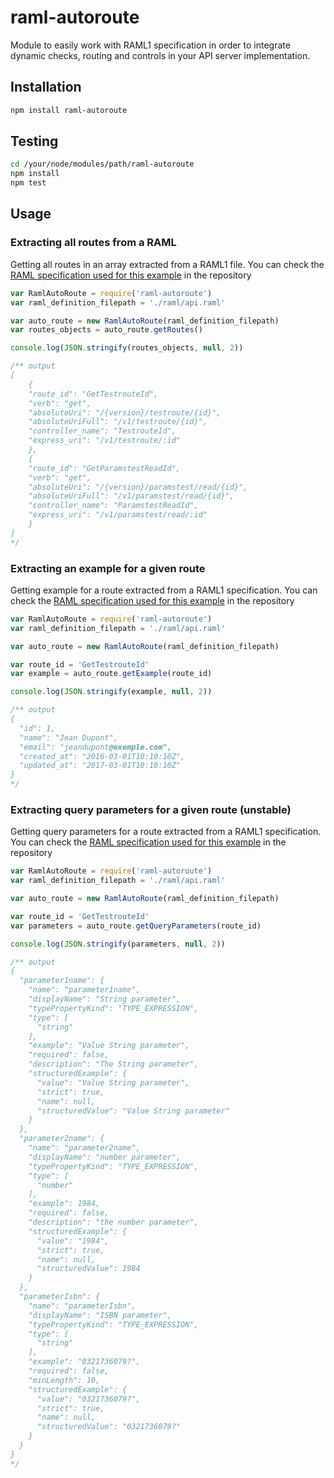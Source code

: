 # raml-autoroute
Module to easily work with RAML1 specification in order to integrate dynamic checks, routing and controls in your API server implementation.

## Installation

```bash
npm install raml-autoroute
```

## Testing

```bash
cd /your/node/modules/path/raml-autoroute
npm install
npm test
```

## Usage

### Extracting all routes from a RAML

Getting all routes in an array extracted from a RAML1 file. You can check the [RAML specification used for this example](https://github.com/Akrobate/raml-autoroute/tree/master/raml) in the repository


```javascript
var RamlAutoRoute = require('raml-autoroute')
var raml_definition_filepath = './raml/api.raml'

var auto_route = new RamlAutoRoute(raml_definition_filepath)
var routes_objects = auto_route.getRoutes()

console.log(JSON.stringify(routes_objects, null, 2))

/** output
[
    {
    "route_id": "GetTestrouteId",
    "verb": "get",
    "absoluteUri": "/{version}/testroute/{id}",
    "absoluteUriFull": "/v1/testroute/{id}",
    "controller_name": "TestrouteId",
    "express_uri": "/v1/testroute/:id"
    },
    {
    "route_id": "GetParamstestReadId",
    "verb": "get",
    "absoluteUri": "/{version}/paramstest/read/{id}",
    "absoluteUriFull": "/v1/paramstest/read/{id}",
    "controller_name": "ParamstestReadId",
    "express_uri": "/v1/paramstest/read/:id"
    }
]
*/

```

### Extracting an example for a given route

Getting example for a route extracted from a RAML1 specification. You can check the [RAML specification used for this example](https://github.com/Akrobate/raml-autoroute/tree/master/raml) in the repository

```javascript
var RamlAutoRoute = require('raml-autoroute')
var raml_definition_filepath = './raml/api.raml'

var auto_route = new RamlAutoRoute(raml_definition_filepath)

var route_id = 'GetTestrouteId'
var example = auto_route.getExample(route_id)

console.log(JSON.stringify(example, null, 2))

/** output
{
  "id": 1,
  "name": "Jean Dupont",
  "email": "jeandupont@exemple.com",
  "created_at": "2016-03-01T10:10:10Z",
  "updated_at": "2017-03-01T10:10:10Z"
}
*/

```

### Extracting query parameters for a given route (unstable)

Getting query parameters for a route extracted from a RAML1 specification. You can check the [RAML specification used for this example](https://github.com/Akrobate/raml-autoroute/tree/master/raml) in the repository

```javascript
var RamlAutoRoute = require('raml-autoroute')
var raml_definition_filepath = './raml/api.raml'

var auto_route = new RamlAutoRoute(raml_definition_filepath)

var route_id = 'GetTestrouteId'
var parameters = auto_route.getQueryParameters(route_id)

console.log(JSON.stringify(parameters, null, 2))

/** output
{
  "parameter1name": {
    "name": "parameter1name",
    "displayName": "String parameter",
    "typePropertyKind": "TYPE_EXPRESSION",
    "type": [
      "string"
    ],
    "example": "Value String parameter",
    "required": false,
    "description": "The String parameter",
    "structuredExample": {
      "value": "Value String parameter",
      "strict": true,
      "name": null,
      "structuredValue": "Value String parameter"
    }
  },
  "parameter2name": {
    "name": "parameter2name",
    "displayName": "number parameter",
    "typePropertyKind": "TYPE_EXPRESSION",
    "type": [
      "number"
    ],
    "example": 1984,
    "required": false,
    "description": "the number parameter",
    "structuredExample": {
      "value": "1984",
      "strict": true,
      "name": null,
      "structuredValue": 1984
    }
  },
  "parameterIsbn": {
    "name": "parameterIsbn",
    "displayName": "ISBN parameter",
    "typePropertyKind": "TYPE_EXPRESSION",
    "type": [
      "string"
    ],
    "example": "0321736079?",
    "required": false,
    "minLength": 10,
    "structuredExample": {
      "value": "0321736079?",
      "strict": true,
      "name": null,
      "structuredValue": "0321736079?"
    }
  }
}
*/

```
